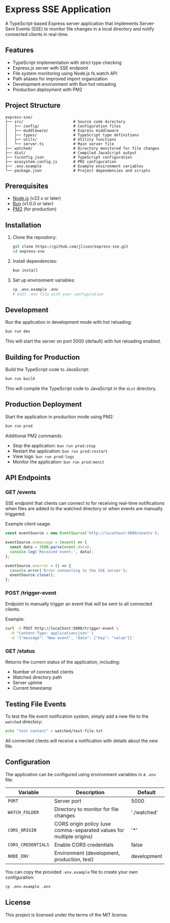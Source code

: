 # Express SSE Application

A TypeScript-based Express server application that implements Server-Sent Events
(SSE) to monitor file changes in a local directory and notify connected clients
in real-time.

## Features

- TypeScript implementation with strict type checking
- Express.js server with SSE endpoint
- File system monitoring using Node.js fs.watch API
- Path aliases for improved import organization
- Development environment with Bun hot reloading
- Production deployment with PM2

## Project Structure

```
express-sse/
├── src/                      # Source code directory
│   ├── config/               # Configuration files
│   ├── middleware/           # Express middleware
│   ├── types/                # TypeScript type definitions
│   ├── utils/                # Utility functions
│   └── server.ts             # Main server file
├── watched/                  # Directory monitored for file changes
├── dist/                     # Compiled JavaScript output
├── tsconfig.json             # TypeScript configuration
├── ecosystem.config.js       # PM2 configuration
├── .env.example              # Example environment variables
└── package.json              # Project dependencies and scripts
```

## Prerequisites

- [Node.js](https://nodejs.org/) (v22.x or later)
- [Bun](https://bun.sh/) (v1.0.0 or later)
- [PM2](https://pm2.keymetrics.io/) (for production)

## Installation

1. Clone the repository:

   ```bash
   git clone https://github.com/jlison/express-sse.git
   cd express-sse
   ```

2. Install dependencies:

   ```bash
   bun install
   ```

3. Set up environment variables:
   ```bash
   cp .env.example .env
   # Edit .env file with your configuration
   ```

## Development

Run the application in development mode with hot reloading:

```bash
bun run dev
```

This will start the server on port 5000 (default) with hot reloading enabled.

## Building for Production

Build the TypeScript code to JavaScript:

```bash
bun run build
```

This will compile the TypeScript code to JavaScript in the `dist` directory.

## Production Deployment

Start the application in production mode using PM2:

```bash
bun run prod
```

Additional PM2 commands:

- Stop the application: `bun run prod:stop`
- Restart the application: `bun run prod:restart`
- View logs: `bun run prod:logs`
- Monitor the application: `bun run prod:monit`

## API Endpoints

### GET /events

SSE endpoint that clients can connect to for receiving real-time notifications
when files are added to the watched directory or when events are manually
triggered.

Example client usage:

```javascript
const eventSource = new EventSource('http://localhost:5000/events');

eventSource.onmessage = (event) => {
  const data = JSON.parse(event.data);
  console.log('Received event:', data);
};

eventSource.onerror = () => {
  console.error('Error connecting to the SSE server');
  eventSource.close();
};
```

### POST /trigger-event

Endpoint to manually trigger an event that will be sent to all connected
clients.

Example:

```bash
curl -X POST http://localhost:5000/trigger-event \
  -H "Content-Type: application/json" \
  -d '{"message": "New event", "data": {"key": "value"}}'
```

### GET /status

Returns the current status of the application, including:

- Number of connected clients
- Watched directory path
- Server uptime
- Current timestamp

## Testing File Events

To test the file event notification system, simply add a new file to the
`watched` directory:

```bash
echo "test content" > watched/test-file.txt
```

All connected clients will receive a notification with details about the new
file.

## Configuration

The application can be configured using environment variables in a `.env` file:

| Variable           | Description                                                          | Default     |
| ------------------ | -------------------------------------------------------------------- | ----------- |
| `PORT`             | Server port                                                          | 5000        |
| `WATCH_FOLDER`     | Directory to monitor for file changes                                | './watched' |
| `CORS_ORIGIN`      | CORS origin policy (use comma-separated values for multiple origins) | '\*'        |
| `CORS_CREDENTIALS` | Enable CORS credentials                                              | false       |
| `NODE_ENV`         | Environment (development, production, test)                          | development |

You can copy the provided `.env.example` file to create your own configuration:

```bash
cp .env.example .env
```

## License

This project is licensed under the terms of the MIT license.
